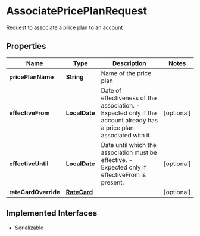 

# AssociatePricePlanRequest

Request to associate a price plan to an account

## Properties

| Name | Type | Description | Notes |
|------------ | ------------- | ------------- | -------------|
|**pricePlanName** | **String** | Name of the price plan |  |
|**effectiveFrom** | **LocalDate** | Date of effectiveness of the association. - Expected only if the account already has a price plan associated with it.  |  [optional] |
|**effectiveUntil** | **LocalDate** | Date until which the association must be effective. - Expected only if effectiveFrom is present.  |  [optional] |
|**rateCardOverride** | [**RateCard**](RateCard.md) |  |  [optional] |


## Implemented Interfaces

* Serializable


